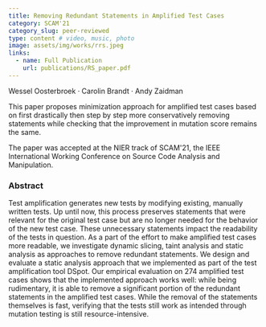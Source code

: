 ```yaml
---
title: Removing Redundant Statements in Amplified Test Cases
category: SCAM'21
category_slug: peer-reviewed
type: content # video, music, photo
image: assets/img/works/rrs.jpeg
links:
  - name: Full Publication
    url: publications/RS_paper.pdf
---
```


Wessel Oosterbroek · Carolin Brandt · Andy Zaidman

This paper proposes minimization approach for amplified test cases based on first drastically then step by step more conservatively removing statements while checking that the improvement in mutation score remains the same.

The paper was accepted at the NIER track of SCAM'21, the IEEE International Working Conference on Source Code Analysis and Manipulation.

### Abstract
Test amplification generates new tests by modifying existing, manually written tests. Up until now, this process preserves statements that were relevant for the original test case but are no longer needed for the behavior of the new test case. These unnecessary statements impact the readability of the tests in question. As a part of the effort to make amplified test cases more readable, we investigate dynamic slicing, taint analysis and static analysis as approaches to remove redundant statements. We design and evaluate a static analysis approach that we implemented as part of the test amplification tool DSpot. Our empirical evaluation on 274 amplified test cases shows that the implemented approach works well: while being rudimentary, it is able to remove a significant portion of the redundant statements in the amplified test cases. While the removal of the statements themselves is fast, verifying that the tests still work as intended through mutation testing is still resource-intensive.

